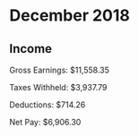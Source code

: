 # December 2018

## Income

Gross Earnings: $11,558.35

Taxes Withheld: $3,937.79

Deductions: $714.26

Net Pay: $6,906.30
